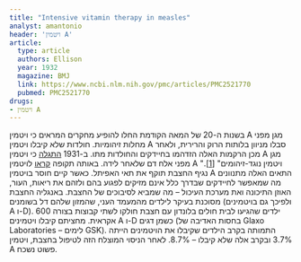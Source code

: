 ```yaml
---
title: "Intensive vitamin therapy in measles"
analyst: amantonio
header: 'ויטמין A'
article:
  type: article
  authors: Ellison
  year: 1932
  magazine: BMJ
  link: https://www.ncbi.nlm.nih.gov/pmc/articles/PMC2521770
  pubmed: PMC2521770
drugs:
- ויטמין A
---
```


בשנות ה-20 של המאה הקודמת החלו להופיע מחקרים המראים כי ויטמין A מגן מפני מחלות זיהומיות. חולדות שלא קיבלו ויטמין A סבלו מניוון בלותות הרוק והרירית, ולאחר מכן הרקמות האלה הזדהמו בחיידקים והחולדות מתו. ב-1931 [התגלה](https://www.ncbi.nlm.nih.gov/pmc/articles/PMC2315000) כי ויטמין A מגן מפני אלח דם שלאחר לידה. באותה תקופה [קראו](https://www.ncbi.nlm.nih.gov/pmc/articles/PMC2456524) לויטמין A "ויטמין נוגד-זיהומים" [[1]](http://pubs.acs.org/doi/abs/10.1021/ed010p97?journalCode=jceda8).
נגיף החצבת תוקף את תאי האפיתל. כאשר קיים חוסר בויטמין A התאים האלה מתנוונים מה שמאפשר לחיידקים שבדרך כלל אינם מזיקים לפגוע בהם ולזהם את ריאות, העור, האוזן התיכונה ואת מערכת העיכול – מה שמביא לסיבוכים של החצבת.
באנגליה החצבת מסוכנת בעיקר לילדים מהמעמד העני, שהמזון שלהם דל בשומנים (ולפיכך גם בויטמינים A ו-D).
600 ילדים שהגיעו לבית חולים בלונדון עם חצבת חולקו לשתי קבוצות בצורה אקראית. מחציתם קיבלו ויטמינים A ו-D כשמן דגים (בחסות האדיבה של Glaxo Laboratories – לימים GSK).
התמותה בקרב הילדים שקיבלו את הויטמינים הייתה 3.7% ובקרב אלה שלא קיבלו – 8.7%.
לאחר הניסוי המוצלח הזה לטיפול בחצבת, ויטמין A פשוט נשכח.
